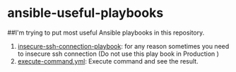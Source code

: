 # ansible-useful-playbooks
##I'm trying to put most useful Ansible playbooks in this repository.

1. [insecure-ssh-connection-playbook](enable_ssh_authentication.yml): for any reason sometimes you need to insecure ssh connection (Do not use this play book in Production )
2. [execute-command.yml](execute-command.yml): Execute command and see the result.
